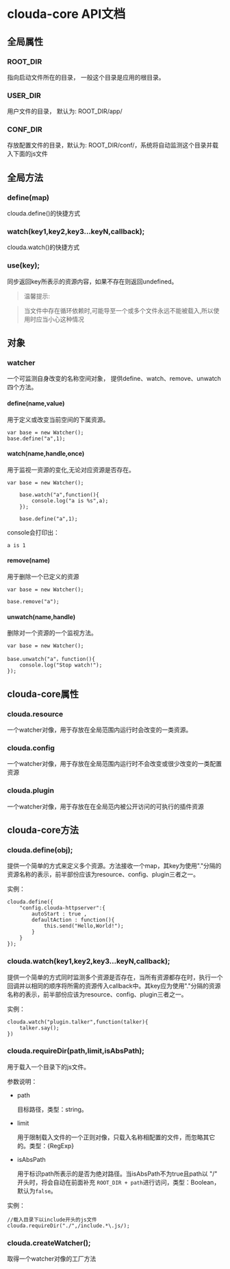 # clouda-core API文档

## 全局属性

<h3 class="全局属性">ROOT_DIR</h3> 

指向启动文件所在的目录， 一般这个目录是应用的根目录。

### USER_DIR

用户文件的目录， 默认为: ROOT_DIR/app/

### CONF_DIR

存放配置文件的目录，默认为: ROOT_DIR/conf/，系统将自动监测这个目录并载入下面的js文件

## 全局方法

### define(map)

clouda.define()的快捷方式

### watch(key1,key2,key3...keyN,callback);

clouda.watch()的快捷方式

### use(key);

同步返回key所表示的资源内容，如果不存在则返回undefined。

>温馨提示: 

>当文件中存在循环依赖时,可能导至一个或多个文件永远不能被载入,所以使用时应当小心这种情况


## 对象

### watcher

一个可监测自身改变的名称空间对象， 提供define、watch、remove、unwatch四个方法。

#### define(name,value)

用于定义或改变当前空间的下属资源。

	var base = new Watcher();
	base.define("a",1);
	
#### watch(name,handle,once)

用于监视一资源的变化,无论对应资源是否存在。

	var base = new Watcher();
		
		base.watch("a",function(){
			console.log("a is %s",a);
		});
		
		base.define("a",1);
		
console会打印出：

	a is 1

#### remove(name)

用于删除一个已定义的资源

	var base = new Watcher();
		
	base.remove("a");


#### unwatch(name,handle)

删除对一个资源的一个监视方法。

	var base = new Watcher();
		
	base.unwatch("a"，function(){
		console.log("Stop watch!");
	});

## clouda-core属性

### clouda.resource

一个watcher对像，用于存放在全局范围内运行时会改变的一类资源。

### clouda.config

一个watcher对像，用于存放在全局范围内运行时不会改变或很少改变的一类配置资源

### clouda.plugin

一个watcher对像，用于存放在在全局范内被公开访问的可执行的插件资源
	
## clouda-core方法

### clouda.define(obj);

提供一个简单的方式来定义多个资源。方法接收一个map，其key为使用"."分隔的资源名称的表示，前半部份应该为resource、config、plugin三者之一。

实例：

	clouda.define({
    	"config.clouda-httpserver":{
           	autoStart : true ,
        	defaultAction : function(){
            	this.send("Hello,World!");
        	}
    	}
	});
	
### clouda.watch(key1,key2,key3...keyN,callback);

提供一个简单的方式同时监测多个资源是否存在，当所有资源都存在时，执行一个回调并以相同的顺序将所需的资源传入callback中。其key应为使用"."分隔的资源名称的表示，前半部份应该为resource、config、plugin三者之一。

实例：

 	clouda.watch("plugin.talker",function(talker){
     	talker.say();
 	})

### clouda.requireDir(path,limit,isAbsPath);

用于载入一个目录下的js文件。

参数说明：

* path 

	目标路径，类型：string。

* limit
	
	用于限制载入文件的一个正则对像，只载入名称相配置的文件，而忽略其它的。类型：{RegExp}

* isAbsPath 
	
	用于标识path所表示的是否为绝对路径。当isAbsPath不为true且path以 "/" 开头时，将会自动在前面补充 `ROOT_DIR + path`进行访问，类型：Boolean，默认为`false`。
	
实例：

	//载入目录下以include开头的js文件
	clouda.requireDir("./",/include.*\.js/);


### clouda.createWatcher();

取得一个watcher对像的工厂方法
